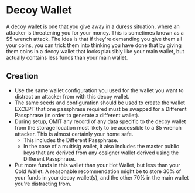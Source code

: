 # Decoy Wallet

A decoy wallet is one that you give away in a duress situation, where an attacker is threatening you for your money. This is sometimes known as a $5 wrench attack. The idea is that if they're demanding you give them all your coins, you can trick them into thinking you have done that by giving them coins in a decoy wallet that looks plausibly like your main wallet, but actually contains less funds than your main wallet.

## Creation

* Use the same wallet configuration you used for the wallet you want to distract an attacker from with this decoy wallet.
* The same seeds and configuration should be used to create the wallet EXCEPT that one passphrase required must be swapped for a Different Passphrase (in order to generate a different wallet).
* During setup, OMIT any record of any data specific to the decoy wallet from the storage location most likely to be accessible to a $5 wrench attacker. This is almost certainly your home safe.
  * This includes the Different Passphrase.
  * In the case of a multisig wallet, it also includes the master public keys that are derived from any cosigner wallet derived using the Different Passphrase.
* Put more funds in this wallet than your Hot Wallet, but less than your Cold Wallet. A reasonable recommendation might be to store 30% of your funds in your decoy wallet(s), and the other 70% in the main wallet you're distracting from.
